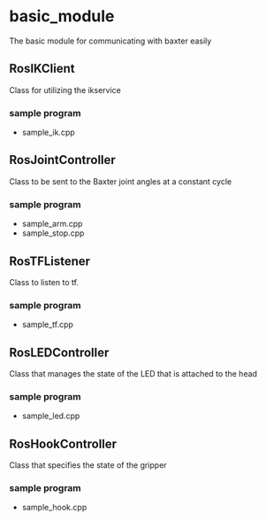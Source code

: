 # basic_module
The basic module for communicating with baxter easily

## RosIKClient
Class for utilizing the ikservice
### sample program
- sample_ik.cpp

## RosJointController
Class to be sent to the Baxter joint angles at a constant cycle
### sample program
- sample_arm.cpp
- sample_stop.cpp

## RosTFListener
Class to listen to tf.
### sample program
- sample_tf.cpp

## RosLEDController
Class that manages the state of the LED that is attached to the head
### sample program
- sample_led.cpp

## RosHookController
Class that specifies the state of the gripper
### sample program
- sample_hook.cpp
